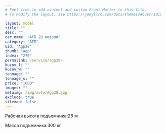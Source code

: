 ```yaml
---
# Feel free to add content and custom Front Matter to this file.
# To modify the layout, see https://jekyllrb.com/docs/themes/#overriding-theme-defaults

layout: model
title: ""
desc: ""
car_name: "АГП 28 метров"
category: "АГП"
uid: "Agp28"
thumb: "agp"
index: "270"
permalink: /service/agp28/
kuzov_l: ""
kuzov_w: ""
tonnage: ""
tonnage_s: ""
price: "1600"
images: ""
metaimg: /img/avto/Agp28.jpg
exclude: true
sitemap: false
---
```


<span>Рабочая высота подъемника:</span><span>28 м</span>

<span>Масса подъемника:</span><span>300 кг</span>
